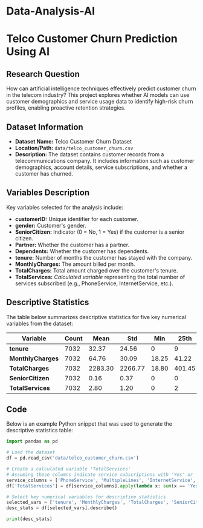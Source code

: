 # Data-Analysis-AI
# Telco Customer Churn Prediction Using AI

## Research Question
How can artificial intelligence techniques effectively predict customer churn in the telecom industry? This project explores whether AI models can use customer demographics and service usage data to identify high-risk churn profiles, enabling proactive retention strategies.

## Dataset Information
- **Dataset Name:** Telco Customer Churn Dataset
- **Location/Path:** `data/telco_customer_churn.csv`
- **Description:** The dataset contains customer records from a telecommunications company. It includes information such as customer demographics, account details, service subscriptions, and whether a customer has churned.

## Variables Description
Key variables selected for the analysis include:
- **customerID:** Unique identifier for each customer.
- **gender:** Customer's gender.
- **SeniorCitizen:** Indicator (0 = No, 1 = Yes) if the customer is a senior citizen.
- **Partner:** Whether the customer has a partner.
- **Dependents:** Whether the customer has dependents.
- **tenure:** Number of months the customer has stayed with the company.
- **MonthlyCharges:** The amount billed per month.
- **TotalCharges:** Total amount charged over the customer's tenure.
- **TotalServices:** *Calculated variable* representing the total number of services subscribed (e.g., PhoneService, InternetService, etc.).

## Descriptive Statistics
The table below summarizes descriptive statistics for five key numerical variables from the dataset:

| Variable         | Count | Mean    | Std    | Min    | 25th  | Median  | 75th   | Max     |
|------------------|-------|---------|--------|--------|-------|---------|--------|---------|
| **tenure**       | 7032  | 32.37   | 24.56  | 0      | 9     | 29      | 56     | 72      |
| **MonthlyCharges** | 7032  | 64.76  | 30.09  | 18.25  | 41.22 | 70.35   | 89.85  | 118.75  |
| **TotalCharges** | 7032  | 2283.30 | 2266.77| 18.80  | 401.45| 1397.45 | 3794.25| 8684.80 |
| **SeniorCitizen**| 7032  | 0.16    | 0.37   | 0      | 0     | 0       | 0      | 1       |
| **TotalServices**| 7032  | 2.80    | 1.20   | 0      | 2     | 3       | 4      | 5       |

## Code
Below is an example Python snippet that was used to generate the descriptive statistics table:

```python
import pandas as pd

# Load the dataset
df = pd.read_csv('data/telco_customer_churn.csv')

# Create a calculated variable 'TotalServices'
# Assuming these columns indicate service subscriptions with 'Yes' or 'No'
service_columns = ['PhoneService', 'MultipleLines', 'InternetService', 'OnlineSecurity', 'TechSupport']
df['TotalServices'] = df[service_columns].apply(lambda x: sum(x == 'Yes'), axis=1)

# Select key numerical variables for descriptive statistics
selected_vars = ['tenure', 'MonthlyCharges', 'TotalCharges', 'SeniorCitizen', 'TotalServices']
desc_stats = df[selected_vars].describe()

print(desc_stats)
